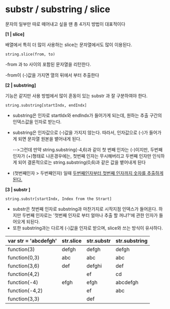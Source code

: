 # substr / substring / slice 

문자의 일부만 따로 떼어내고 싶을 땐 총 4가지 방법이 대표적이다



**[1 | slice]**

배열에서 특히 더 많이 사용하는 slice는 문자열에서도 많이 이용된다. 

```
string.slice(from, to)
```

-from 과 to 사이의 포함된 문자열을 리턴한다.

-from이 (-)값을 가지면 열의 뒤에서 부터 추출한다



**[2 | substring]**

기능은 같지만 사용 방법에서 많이 혼동이 있는 substr 과 잘 구분하여야 한다.

```
string.substring[startIndx, endIndx]
```

* substring은 인자로 startIdx와 endIndx가 들어가게 되는데, 원하는 추출 구간의 인덱스값을 인자로 받는다.

* substring은 인자값으로 (-)값을 가지지 않는다. 따라서, 인자값으로 (-)가 들어가게 되면 문자열 원본을 뱉어내게 된다.

  -->그런데 만약 string.substring(-4,6)과 같이 첫 번째 인자는 (-)이지만, 두번째 인자가 (+)형태로 나온경우에는, 첫번째 인자는 무시해버리고 두번째 인자만 인식하게 되어 결론적으로는  string.substring(0,6)과 같은 값을 뱉어내게 된다

* (첫번째인자 > 두번째인자) 일때 <u>두번째인자부터 첫번째 인자까지 숫자를 추출하게 된다.</u>



**[3 | substr ]**

```
string.substr[startIndx, Index from the Strart]
```

* substr은 첫번째 인자로 substring과 마찬가지로 시작지점 인덱스가 들어온다. 하지만 두번째 인자로는 '첫번째 인자로 부터 얼마나 추출 할 꺼냐?'에 관한 인자가 들어오게 되된다.
* 또한 substring과는 다르게 (-)값을 인자로 받으며, slice와 쓰는 방식이 유사하다.



| var str = 'abcdefgh' | str.slice | str.substr | str.substring |
| -------------------- | --------- | ---------- | ------------- |
| function(3)          | defgh     | defgh      | defgh         |
| function(0,3)        | abc       | abc        | abc           |
| function(3,6)        | def       | defghi     | def           |
| function(4,2)        |           | ef         | cd            |
| function(-4)         | efgh      | efgh       | abcdefgh      |
| function(-4,2)       |           | ef         | abc           |
| function(3,3)        |           | def        |               |


